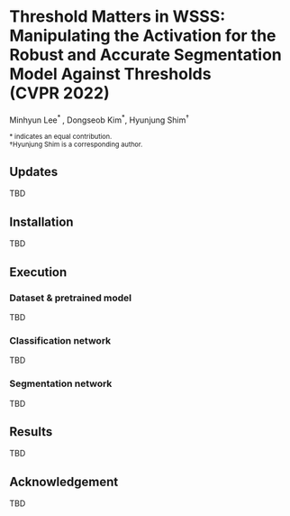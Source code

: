 # Threshold Matters in WSSS: Manipulating the Activation for the Robust and Accurate Segmentation Model Against Thresholds<br>(CVPR 2022)

Minhyun Lee<sup>* </sup>, Dongseob Kim<sup>*</sup>, Hyunjung Shim<sup>†</sup>

<sub>* indicates an equal contribution.</sub> <br>
<sub>†Hyunjung Shim is a corresponding author.</sub>

## Updates
TBD

## Installation
TBD

## Execution



### Dataset & pretrained model
TBD



### Classification network  
TBD

### Segmentation network
TBD  

## Results
TBD

## Acknowledgement
TBD
